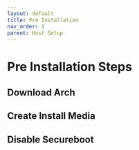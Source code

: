 ```yaml
---
layout: default
title: Pre Installation
nav_order: 1
parent: Host Setup
---
```


# Pre Installation Steps

## Download Arch

## Create Install Media

## Disable Secureboot



